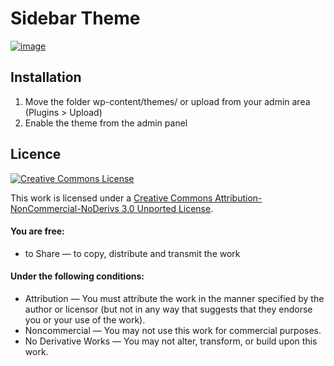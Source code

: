 Sidebar Theme
===========
[![image](https://i.cloudup.com/B7a040xF2q.png)](https://cloudup.com/cwot3qVpDFW)

Installation
------------
1. Move the folder wp-content/themes/ or upload from your admin area (Plugins > Upload)
2. Enable the theme from the admin panel

Licence
---------------
[![Creative Commons License](http://i.creativecommons.org/l/by-nc-nd/3.0/88x31.png)](http://creativecommons.org/licenses/by-nc-nd/3.0/deed.en_US)

This work is licensed under a [Creative Commons Attribution-NonCommercial-NoDerivs 3.0 Unported License](http://creativecommons.org/licenses/by-nc-nd/3.0/deed.en_US).

#### You are free:
* to Share — to copy, distribute and transmit the work

#### Under the following conditions:
* Attribution — You must attribute the work in the manner specified by the author or licensor (but not in any way that suggests that they endorse you or your use of the work).
* Noncommercial — You may not use this work for commercial purposes.
* No Derivative Works — You may not alter, transform, or build upon this work.
